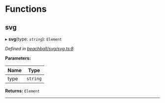 

# Functions

<a id="svg"></a>

##  svg

▸ **svg**(type: *`string`*): `Element`

*Defined in [beachball/svg/svg.ts:8](https://github.com/polkadot-js/ui/blob/200d9be/packages/ui-identicon/src/beachball/svg/svg.ts#L8)*

**Parameters:**

| Name | Type |
| ------ | ------ |
| type | `string` |

**Returns:** `Element`

___


